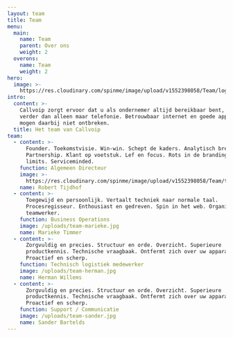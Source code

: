 ```yaml
---
layout: team
title: Team
menu:
  main:
    name: Team
    parent: Over ons
    weight: 2
  overons:
    name: Team
    weight: 2
hero:
  image: >-
    https://res.cloudinary.com/spinme/image/upload/v1552398058/Team/logo-bord-breed.jpg
intro:
  content: >-
    Callvoip zorgt ervoor dat u als ondernemer altijd bereikbaar bent, dat gaat
    verder dan alleen maar telefonie. Betrouwbaar internet en goede apparatuur
    mogen daarbij niet ontbreken.
  title: Het team van Callvoip
team:
  - content: >-
      Founder. Toekomstvisie. Win-win. Schept de kaders. Analytisch brein.
      Partnership. Klant op voetstuk. Lef en focus. Rots in de branding. No
      limits. Serviceminded.
    function: Algemeen Directeur
    image: >-
      https://res.cloudinary.com/spinme/image/upload/v1552398058/Team/team-robert.jpg
    name: Robert Tijdhof
  - content: >-
      Toegewijd en persoonlijk. Vertaalt techniek naar normale taal.
      Procesregisseur. Enthousiast en gedreven. Spin in het web. Organisator en
      teamwerker.
    function: Business Operations
    image: /uploads/team-marieke.jpg
    name: Marieke Timmer
  - content: >-
      Zorgvuldig en precies. Structuur en orde. Overzicht. Superieure
      productkennis. Technische vraagbaak. Ontfermt zich over uw apparatuur.
      Proactief en scherp.
    function: Technisch logistiek medewerker
    image: /uploads/team-herman.jpg
    name: Herman Willems
  - content: >-
      Zorgvuldig en precies. Structuur en orde. Overzicht. Superieure
      productkennis. Technische vraagbaak. Ontfermt zich over uw apparatuur.
      Proactief en scherp.
    function: Support / Communicatie
    image: /uploads/team-sander.jpg
    name: Sander Bartelds
---
```


